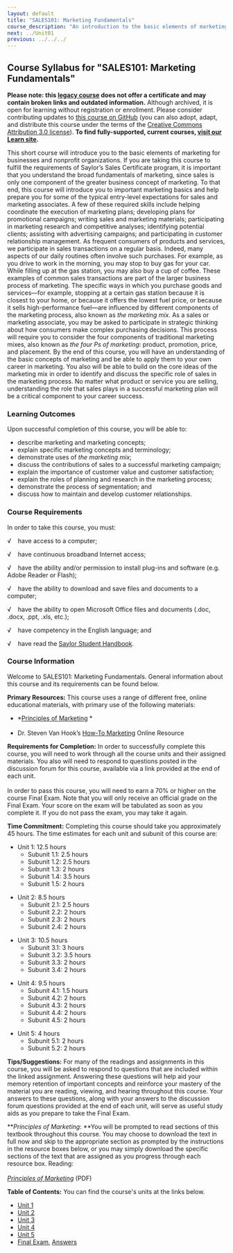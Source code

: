 ```yaml
---
layout: default
title: "SALES101: Marketing Fundamentals"
course_description: "An introduction to the basic elements of marketing for businesses and nonprofit organizations."
next: ../Unit01
previous: ../../../
---
```

Course Syllabus for "SALES101: Marketing Fundamentals"
------------------------------------------------------

**Please note: this [legacy course](https://sayloracademy.zendesk.com/hc/en-us/articles/206089967) does not offer a certificate and may contain 
broken links and outdated information.** Although archived, it is open 
for learning without registration or enrollment. Please consider contributing 
updates to [this course on GitHub](https://github.com/saylordotorg/course_sales101) 
(you can also adopt, adapt, and distribute this course under the terms of 
the [Creative Commons Attribution 3.0 license](http://creativecommons.org/licenses/by/3.0/)). **To find fully-supported, current courses, [visit our 
Learn site](https://learn.saylor.org).**

This short course will introduce you to the basic elements of marketing
for businesses and nonprofit organizations. If you are taking this
course to fulfill the requirements of Saylor’s Sales Certificate
program, it is important that you understand the broad fundamentals of
marketing, since sales is only one component of the greater business
concept of marketing. To that end, this course will introduce you to
important marketing basics and help prepare you for some of the typical
entry-level expectations for sales and marketing associates. A few of
these required skills include helping coordinate the execution of
marketing plans; developing plans for promotional campaigns; writing
sales and marketing materials; participating in marketing research and
competitive analyses; identifying potential clients; assisting with
advertising campaigns; and participating in customer relationship
management. As frequent consumers of products and services, we
participate in sales transactions on a regular basis. Indeed, many
aspects of our daily routines often involve such purchases. For example,
as you drive to work in the morning, you may stop to buy gas for your
car. While filling up at the gas station, you may also buy a cup of
coffee. These examples of common sales transactions are part of the
larger business process of marketing. The specific ways in which you
purchase goods and services—for example, stopping at a certain gas
station because it is closest to your home, or because it offers the
lowest fuel price, or because it sells high-performance fuel—are
influenced by different components of the marketing process, also known
as *the* *marketing mix*. As a sales or marketing associate, you may be
asked to participate in strategic thinking about how consumers make
complex purchasing decisions. This process will require you to consider
the four components of traditional marketing mixes, also known as *the*
*four Ps* *of marketing*: product, promotion, price, and placement. By
the end of this course, you will have an understanding of the basic
concepts of marketing and be able to apply them to your own career in
marketing. You also will be able to build on the core ideas of the
marketing mix in order to identify and discuss the specific role of
sales in the marketing process. No matter what product or service you
are selling, understanding the role that sales plays in a successful
marketing plan will be a critical component to your career success.

### Learning Outcomes

Upon successful completion of this course, you will be able to:  

-   describe marketing and marketing concepts;
-   explain specific marketing concepts and terminology;
-   demonstrate uses of *the marketing mix*;
-   discuss the contributions of sales to a successful marketing
    campaign;
-   explain the importance of customer value and customer satisfaction;
-   explain the roles of planning and research in the marketing
    process; 
-   demonstrate the process of segmentation; and 
-   discuss how to maintain and develop customer relationships.

### Course Requirements

In order to take this course, you must:  
  
 √    have access to a computer;  
  
 √    have continuous broadband Internet access;  
  
 √    have the ability and/or permission to install plug-ins and
software (e.g. Adobe Reader or Flash);  
  
 √    have the ability to download and save files and documents to a
computer;  
  
 √    have the ability to open Microsoft Office files and documents
(.doc, .docx, .ppt, .xls, etc.);  
  
 √    have competency in the English language; and  
  
 √    have read the [Saylor Student
Handbook](https://resources.saylor.org/archived/wp-content/uploads/2012/05/Saylor-StudentHandbook.pdf).

### Course Information

Welcome to SALES101: Marketing Fundamentals. General information about
this course and its requirements can be found below. 

**Primary Resources:** This course uses a range of different free,
online educational materials, with primary use of the following
materials:

-   *[Principles of
    Marketing](https://resources.saylor.org/archived/textbooks/Principles%20of%20Marketing.pdf) *  
      
-   Dr. Steven Van Hook’s [How-To Marketing](http://howtomarketing.us/)
    Online Resource

**Requirements for Completion:** In order to successfully complete this
course, you will need to work through all the course units and their
assigned materials. You also will need to respond to questions posted in
the discussion forum for this course, available via a link provided at
the end of each unit.  
    
 In order to pass this course, you will need to earn a 70% or higher on
the course Final Exam. Note that you will only receive an official grade
on the Final Exam. Your score on the exam will be tabulated as soon as
you complete it. If you do not pass the exam, you may take it again.

**Time Commitment:** Completing this course should take you
approximately 45 hours. The time estimates for each unit and subunit of
this course are:

-   Unit 1: 12.5 hours
    -   Subunit 1.1: 2.5 hours
    -   Subunit 1.2: 2.5 hours
    -   Subunit 1.3: 2 hours
    -   Subunit 1.4: 3.5 hours
    -   Subunit 1.5: 2 hours

<!-- -->

-   Unit 2: 8.5 hours
    -   Subunit 2.1: 2.5 hours
    -   Subunit 2.2: 2 hours
    -   Subunit 2.3: 2 hours
    -   Subunit 2.4: 2 hours

<!-- -->

-   Unit 3: 10.5 hours
    -   Subunit 3.1: 3 hours
    -   Subunit 3.2: 3.5 hours
    -   Subunit 3.3: 2 hours
    -   Subunit 3.4: 2 hours

<!-- -->

-   Unit 4: 9.5 hours
    -   Subunit 4.1: 1.5 hours
    -   Subunit 4.2: 2 hours
    -   Subunit 4.3: 2 hours
    -   Subunit 4.4: 2 hours
    -   Subunit 4.5: 2 hours

<!-- -->

-   Unit 5: 4 hours
    -   Subunit 5.1: 2 hours
    -   Subunit 5.2: 2 hours

**Tips/Suggestions:** For many of the readings and assignments in this
course, you will be asked to respond to questions that are included
within the linked assignment. Answering these questions will help aid
your memory retention of important concepts and reinforce your mastery
of the material you are reading, viewing, and hearing throughout this
course. Your answers to these questions, along with your answers to the
discussion forum questions provided at the end of each unit, will serve
as useful study aids as you prepare to take the Final Exam.  
  
 ***Principles of Marketing*: **You will be prompted to read sections of
this textbook throughout this course. You may choose to download the
text in full now and skip to the appropriate section as prompted by the
instructions in the resource boxes below, or you may simply download the
specific sections of the text that are assigned as you progress through
each resource box. Reading:  
 *[  
 Principles of
Marketing](https://resources.saylor.org/archived/textbooks/Principles%20of%20Marketing.pdf)*
(PDF)  
  
**Table of Contents:** You can find the course's units at the links below.

- [Unit 1](https://legacy.saylor.org/sales101/Unit01/)
- [Unit 2](https://legacy.saylor.org/sales101/Unit02/)
- [Unit 3](https://legacy.saylor.org/sales101/Unit03/)
- [Unit 4](https://legacy.saylor.org/sales101/Unit04/)
- [Unit 5](https://legacy.saylor.org/sales101/Unit05/)
- [Final Exam](http://saylordotorg.github.io/LegacyExams/PRDV/SALES101/SALES101-FinalExam.html), [Answers](http://saylordotorg.github.io/LegacyExams/PRDV/SALES101/SALES101-FinalExam-Answers.html)

